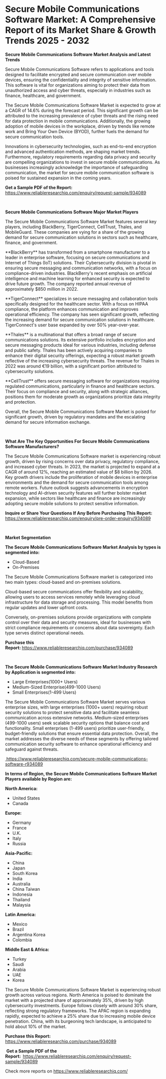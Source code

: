 <p><h1>Secure Mobile Communications Software Market: A Comprehensive Report of its Market Share & Growth Trends 2025 - 2032</h1></p><p><strong>Secure Mobile Communications Software Market Analysis and Latest Trends</strong></p>
<p><p>Secure Mobile Communications Software refers to applications and tools designed to facilitate encrypted and secure communication over mobile devices, ensuring the confidentiality and integrity of sensitive information. This software is vital for organizations aiming to protect their data from unauthorized access and cyber threats, especially in industries such as finance, healthcare, and government.</p><p>The Secure Mobile Communications Software Market is expected to grow at a CAGR of 14.6% during the forecast period. This significant growth can be attributed to the increasing prevalence of cyber threats and the rising need for data protection in mobile communications. Additionally, the growing adoption of mobile devices in the workplace, driven by trends like remote work and Bring Your Own Device (BYOD), further fuels the demand for secure communication tools.</p><p>Innovations in cybersecurity technologies, such as end-to-end encryption and advanced authentication methods, are shaping market trends. Furthermore, regulatory requirements regarding data privacy and security are compelling organizations to invest in secure mobile communications. As businesses increasingly acknowledge the importance of safeguarding communication, the market for secure mobile communication software is poised for sustained expansion in the coming years.</p></p>
<p><strong>Get a Sample PDF of the Report:&nbsp;</strong> <a href="https://www.reliableresearchiq.com/enquiry/request-sample/934089?utm_campaign=2802&utm_medium=2&utm_source=Github&utm_content=ia&utm_term=07032025&utm_id=secure-mobile-communications-software">https://www.reliableresearchiq.com/enquiry/request-sample/934089</a></p>
<p>&nbsp;</p>
<p><strong>Secure Mobile Communications Software Major Market Players</strong></p>
<p><p>The Secure Mobile Communications Software Market features several key players, including BlackBerry, TigerConnect, CellTrust, Thales, and MobileGuard. These companies are vying for a share of the growing demand for secure communication solutions in sectors such as healthcare, finance, and government.</p><p>**BlackBerry** has transformed from a smartphone manufacturer to a leader in enterprise software, focusing on secure communications and Internet of Things (IoT) solutions. Their Cybersecurity division is pivotal in ensuring secure messaging and communication networks, with a focus on compliance-driven industries. BlackBerry's recent emphasis on artificial intelligence and machine learning for enhanced security is expected to drive future growth. The company reported annual revenue of approximately $850 million in 2022.</p><p>**TigerConnect** specializes in secure messaging and collaboration tools specifically designed for the healthcare sector. With a focus on HIPAA compliance, the platform enhances communication and improves operational efficiency. The company has seen significant growth, reflecting the increasing demand for secure communication solutions in healthcare. TigerConnect's user base expanded by over 50% year-over-year.</p><p>**Thales** is a multinational that offers a broad range of secure communications solutions. Its extensive portfolio includes encryption and secure messaging products ideal for various industries, including defense and public safety. Thales has been actively acquiring companies to enhance their digital security offerings, expecting a robust market growth reflective of the increasing cybersecurity threats. The revenue for Thales in 2022 was around €19 billion, with a significant portion attributed to cybersecurity solutions.</p><p>**CellTrust** offers secure messaging software for organizations requiring regulated communications, particularly in finance and healthcare sectors. Their focus on compliance and security, along with strategic alliances, positions them for moderate growth as organizations prioritize data integrity and protection.</p><p>Overall, the Secure Mobile Communications Software Market is poised for significant growth, driven by regulatory mandates and the escalating demand for secure information exchange.</p></p>
<p>&nbsp;</p>
<p><strong>What Are The Key Opportunities For Secure Mobile Communications Software Manufacturers?</strong></p>
<p><p>The Secure Mobile Communications Software market is experiencing robust growth, driven by rising concerns over data privacy, regulatory compliance, and increased cyber threats. In 2023, the market is projected to expand at a CAGR of around 12%, reaching an estimated value of $8 billion by 2026. Key growth drivers include the proliferation of mobile devices in enterprise environments and the demand for secure communication tools among remote workers. Future outlook suggests advancements in encryption technology and AI-driven security features will further bolster market expansion, while sectors like healthcare and finance are increasingly adopting secure mobile solutions to protect sensitive information.</p></p>
<p><strong>Inquire or Share Your Questions If Any Before Purchasing This Report:</strong> <a href="https://www.reliableresearchiq.com/enquiry/pre-order-enquiry/934089?utm_campaign=2802&utm_medium=2&utm_source=Github&utm_content=ia&utm_term=07032025&utm_id=secure-mobile-communications-software">https://www.reliableresearchiq.com/enquiry/pre-order-enquiry/934089</a></p>
<p>&nbsp;</p>
<p><strong>Market Segmentation</strong></p>
<p><strong>The Secure Mobile Communications Software Market Analysis by types is segmented into:</strong></p>
<p><ul><li>Cloud-Based</li><li>On-Premises</li></ul></p>
<p><p>The Secure Mobile Communications Software market is categorized into two main types: cloud-based and on-premises solutions. </p><p>Cloud-based secure communications offer flexibility and scalability, allowing users to access services remotely while leveraging cloud infrastructure for data storage and processing. This model benefits from regular updates and lower upfront costs. </p><p>Conversely, on-premises solutions provide organizations with complete control over their data and security measures, ideal for businesses with strict compliance requirements or concerns about data sovereignty. Each type serves distinct operational needs.</p></p>
<p><strong>Purchase this Report:&nbsp;</strong><a href="https://www.reliableresearchiq.com/purchase/934089?utm_campaign=2802&utm_medium=2&utm_source=Github&utm_content=ia&utm_term=07032025&utm_id=secure-mobile-communications-software">https://www.reliableresearchiq.com/purchase/934089</a></p>
<p>&nbsp;</p>
<p><strong>The Secure Mobile Communications Software Market Industry Research by Application is segmented into:</strong></p>
<p><ul><li>Large Enterprises(1000+ Users)</li><li>Medium-Sized Enterprise(499-1000 Users)</li><li>Small Enterprises(1-499 Users)</li></ul></p>
<p><p>The Secure Mobile Communications Software Market serves various enterprise sizes, with large enterprises (1000+ users) requiring robust security solutions to protect sensitive data and facilitate seamless communication across extensive networks. Medium-sized enterprises (499-1000 users) seek scalable security options that balance cost and functionality. Small enterprises (1-499 users) prioritize user-friendly, budget-friendly solutions that ensure essential data protection. Overall, the market addresses the diverse needs of these segments by offering tailored communication security software to enhance operational efficiency and safeguard against threats.</p></p>
<p><a href="https://www.reliableresearchiq.com/secure-mobile-communications-software-r934089?utm_campaign=2802&utm_medium=2&utm_source=Github&utm_content=ia&utm_term=07032025&utm_id=secure-mobile-communications-software">&nbsp;https://www.reliableresearchiq.com/secure-mobile-communications-software-r934089</a></p>
<p><strong>In terms of Region, the Secure Mobile Communications Software Market Players available by Region are:</strong></p>
<p>
    <p> <strong> North America: </strong>
        <ul>
            <li>United States</li>
            <li>Canada</li>
        </ul>
        </p> 
    <p> <strong> Europe: </strong>
        <ul>
            <li>Germany</li>
            <li>France</li>
            <li>U.K.</li>
            <li>Italy</li>
            <li>Russia</li>
        </ul>
        </p> 
    <p> <strong> Asia-Pacific: </strong>
        <ul>
            <li>China</li>
            <li>Japan</li>
            <li>South Korea</li>
            <li>India</li>
            <li>Australia</li>
            <li>China Taiwan</li>
            <li>Indonesia</li>
            <li>Thailand</li>
            <li>Malaysia</li>
        </ul>
        </p> 
    <p> <strong> Latin America: </strong>
        <ul>
            <li>Mexico</li>
            <li>Brazil</li>
            <li>Argentina Korea</li>
            <li>Colombia</li>
        </ul>
        </p> 
    <p> <strong> Middle East & Africa: </strong>
        <ul>
            <li>Turkey</li>
            <li>Saudi</li>
            <li>Arabia</li>
            <li>UAE</li>
            <li>Korea</li>
        </ul>
    </p>
    </p>
<p><p>The Secure Mobile Communications Software Market is experiencing robust growth across various regions. North America is poised to dominate the market with a projected share of approximately 35%, driven by high cybersecurity investments. Europe follows closely with around 30% share, reflecting strong regulatory frameworks. The APAC region is expanding rapidly, expected to achieve a 25% share due to increasing mobile device penetration. China, with its burgeoning tech landscape, is anticipated to hold about 10% of the market.</p></p>
<p><strong>Purchase this Report: </strong><a href="https://www.reliableresearchiq.com/purchase/934089?utm_campaign=2802&utm_medium=2&utm_source=Github&utm_content=ia&utm_term=07032025&utm_id=secure-mobile-communications-software">https://www.reliableresearchiq.com/purchase/934089</a></p>
<p>&nbsp;<strong>Get a Sample PDF of the Report:&nbsp;&nbsp;</strong><a href="https://www.reliableresearchiq.com/enquiry/request-sample/934089?utm_campaign=2802&utm_medium=2&utm_source=Github&utm_content=ia&utm_term=07032025&utm_id=secure-mobile-communications-software">https://www.reliableresearchiq.com/enquiry/request-sample/934089</a></p>
<p><strong></strong></p>
<p>Check more reports on <a href="https://www.reliableresearchiq.com/?utm_campaign=2802&utm_medium=2&utm_source=Github&utm_content=ia&utm_term=07032025&utm_id=secure-mobile-communications-software">https://www.reliableresearchiq.com/</a></p>